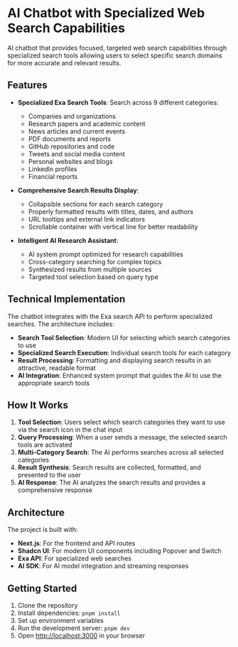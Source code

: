 # AI Chatbot with Specialized Web Search Capabilities

AI chatbot that provides focused, targeted web search capabilities through specialized search tools allowing users to select specific search domains for more accurate and relevant results.

## Features

- **Specialized Exa Search Tools**: Search across 9 different categories:

  - Companies and organizations
  - Research papers and academic content
  - News articles and current events
  - PDF documents and reports
  - GitHub repositories and code
  - Tweets and social media content
  - Personal websites and blogs
  - LinkedIn profiles
  - Financial reports

- **Comprehensive Search Results Display**:

  - Collapsible sections for each search category
  - Properly formatted results with titles, dates, and authors
  - URL tooltips and external link indicators
  - Scrollable container with vertical line for better readability

- **Intelligent AI Research Assistant**:
  - AI system prompt optimized for research capabilities
  - Cross-category searching for complex topics
  - Synthesized results from multiple sources
  - Targeted tool selection based on query type

## Technical Implementation

The chatbot integrates with the Exa search API to perform specialized searches. The architecture includes:

- **Search Tool Selection**: Modern UI for selecting which search categories to use
- **Specialized Search Execution**: Individual search tools for each category
- **Result Processing**: Formatting and displaying search results in an attractive, readable format
- **AI Integration**: Enhanced system prompt that guides the AI to use the appropriate search tools

## How It Works

1. **Tool Selection**: Users select which search categories they want to use via the search icon in the chat input
2. **Query Processing**: When a user sends a message, the selected search tools are activated
3. **Multi-Category Search**: The AI performs searches across all selected categories
4. **Result Synthesis**: Search results are collected, formatted, and presented to the user
5. **AI Response**: The AI analyzes the search results and provides a comprehensive response

## Architecture

The project is built with:

- **Next.js**: For the frontend and API routes
- **Shadcn UI**: For modern UI components including Popover and Switch
- **Exa API**: For specialized web searches
- **AI SDK**: For AI model integration and streaming responses

## Getting Started

1. Clone the repository
2. Install dependencies: `pnpm install`
3. Set up environment variables
4. Run the development server: `pnpm dev`
5. Open [http://localhost:3000](http://localhost:3000) in your browser
